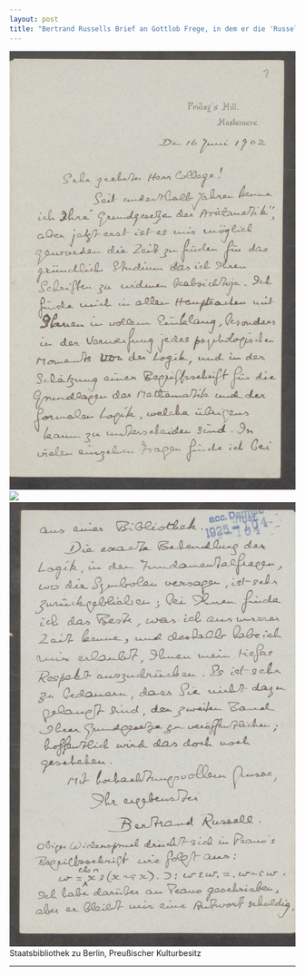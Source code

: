 ```yaml
---
layout: post
title: "Bertrand Russells Brief an Gottlob Frege, in dem er die 'Russellsche Antinomie' beschreibt (1902)"
---
```


[![](/images/frege1.jpg)](/images/frege1.jpg)
[![](/images/frege2.jpg)](/images/frege2.jpg)
[![](/images/frege3.jpg)](/images/frege3.jpg)
Staatsbibliothek zu Berlin, Preußischer Kulturbesitz



<hr> <!-- hr to be added before footnotes--> 